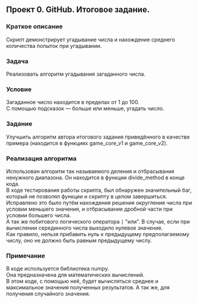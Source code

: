## Проект 0. GitHub. Итоговое задание.

### Краткое описание
Скрипт демонстрирует угадывание числа и нахождение среднего количества попыток при угадывании.

### Задача
Реализовать алгоритм угадывания загаданного числа.

### Условие
Загаданное число находится в пределах от 1 до 100.\
С помощью подсказок — больше или меньше, угадать число.

### Задание
Улучшить алгоритм автора итогового задания приведённого в качестве примера (находится в функциях game_core_v1 и game_core_v2).

### Реализация алгоритма
Использован алгоритм так называемого деления и отбрасывания ненужного диапазона.
Он находится в функции divide_method в конце кода.\
В ходе тестирования работы скрипта, был обнаружен значительный баг, который не позволял функции и скрипту в целом завершиться.\
Исправлено это было путём нахождения решения округления числа при условии меньшего значения, и отбрасывание дробной части при условии большего числа.\
А так же побитового логического оператора `|` "или". В случае, если при вычислении серединного числа выходило нулевое значение.\
Как правило, нельзя прибавить нуль к предыдущему предполагаемому числу, оно не должно быть равным предыдущему числу. 

### Примечание
В коде используется библиотека numpy.\
Она предназначена для математических вычислений.\
В этом коде, с помощью неё, будет вычисляться среднее и максимальное значения полученных результатов.
А так же, для получения случайного значения.
